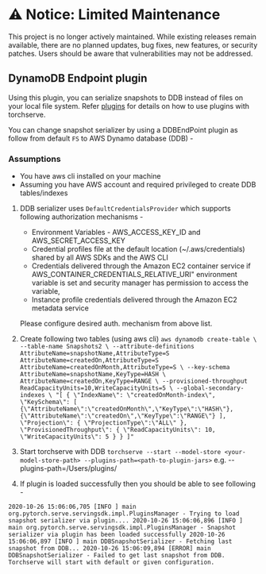 # ⚠️ Notice: Limited Maintenance

This project is no longer actively maintained. While existing releases remain available, there are no planned updates, bug fixes, new features, or security patches. Users should be aware that vulnerabilities may not be addressed.

## DynamoDB Endpoint plugin
Using this plugin, you can serialize snapshots to DDB instead of files on your local file system.
Refer [plugins](README.md) for details on how to use plugins with torchserve.

You can change snapshot serializer by using a DDBEndPoint plugin as follow from default `FS` to AWS Dynamo database (DDB) -

### Assumptions
- You have aws cli installed on your machine
- Assuming you have AWS account and required privileged to create DDB tables/indexes

1. DDB serializer uses `DefaultCredentialsProvider` which supports following authorization mechanisms -

    - Environment Variables - AWS_ACCESS_KEY_ID and AWS_SECRET_ACCESS_KEY
    - Credential profiles file at the default location (~/.aws/credentials) shared by all AWS SDKs and the AWS CLI
    - Credentials delivered through the Amazon EC2 container service if AWS_CONTAINER_CREDENTIALS_RELATIVE_URI" environment variable is set and security manager has permission to access the variable,
    - Instance profile credentials delivered through the Amazon EC2 metadata service

     Please configure desired auth. mechanism from above list.

2. Create following two tables (using aws cli)
    `aws dynamodb create-table \
    --table-name Snapshots2 \
    --attribute-definitions AttributeName=snapshotName,AttributeType=S AttributeName=createdOn,AttributeType=S AttributeName=createdOnMonth,AttributeType=S \
    --key-schema AttributeName=snapshotName,KeyType=HASH \
                AttributeName=createdOn,KeyType=RANGE \
    --provisioned-throughput ReadCapacityUnits=10,WriteCapacityUnits=5 \
    --global-secondary-indexes \
        "[
            {
                \"IndexName\": \"createdOnMonth-index\",
                \"KeySchema\": [
                    {\"AttributeName\":\"createdOnMonth\",\"KeyType\":\"HASH\"},
                    {\"AttributeName\":\"createdOn\",\"KeyType\":\"RANGE\"}
                ],
                \"Projection\": {
                    \"ProjectionType\":\"ALL\"
                },
                \"ProvisionedThroughput\": {
                    \"ReadCapacityUnits\": 10,
                    \"WriteCapacityUnits\": 5
                }
            }
        ]"`

3. Start torchserve with DDB
`torchserve --start --model-store <your-model-store-path> --plugins-path=<path-to-plugin-jars>` e.g. --plugins-path=/Users/plugins/

4. If plugin is loaded successfully then you should be able to see following -

`2020-10-26 15:06:06,705 [INFO ] main org.pytorch.serve.servingsdk.impl.PluginsManager - Trying to load snapshot serializer via plugin....
2020-10-26 15:06:06,896 [INFO ] main org.pytorch.serve.servingsdk.impl.PluginsManager - Snapshot serializer via plugin has been loaded successfully
2020-10-26 15:06:06,897 [INFO ] main DDBSnapshotSerializer - Fetching last snapshot from DDB...
2020-10-26 15:06:09,894 [ERROR] main DDBSnapshotSerializer - Failed to get last snapshot from DDB. Torchserve will start with default or given configuration.`
